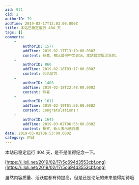 ```yaml
---
aid: 971
cid: 2
authorID: 79
addTime: 2019-02-17T12:03:00.000Z
title: 本站已稳定运行 404 天
tags: []
comments:
    -
        authorID: 1577
        addTime: 2019-02-17T13:19:00.000Z
        content: 恭喜，相比其他中文论坛，本站其实挺活跃的。
    -
        authorID: 860
        addTime: 2019-02-18T03:17:00.000Z
        content: 合影留念
    -
        authorID: 1408
        addTime: 2019-02-18T22:48:00.000Z
        content: 恭喜
    -
        authorID: 1611
        addTime: 2019-02-19T01:50:00.000Z
        content: Congratulations！
    -
        authorID: 1645
        addTime: 2019-03-02T06:53:00.000Z
        content: 祝贺，新人表示感兴趣
date: 2019-03-02T06:53:00.000Z
category: 时政
---
```


本站已稳定运行 404 天，是不是值得纪念一下。

[https://i.loli.net/2019/02/17/5c694d3553cbf.png](https://i.loli.net/2019/02/17/5c694d3553cbf.png)

虽然内容质量、活跃度都有待提高，但是还是论坛的未来值得期待哦
